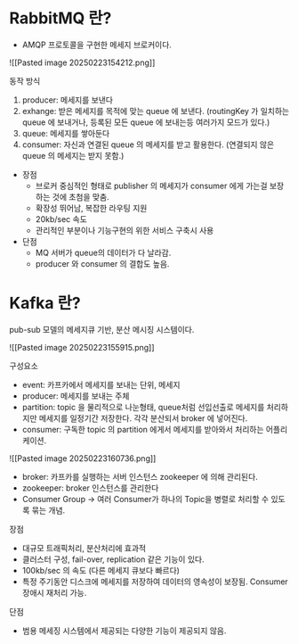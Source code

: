 # RabbitMQ 란?
* AMQP 프로토콜을 구현한 메세지 브로커이다.

![[Pasted image 20250223154212.png]]

동작 방식
1. producer: 메세지를 보낸다
2. exhange: 받은 메세지를 목적에 맞는 queue 에 보낸다. (routingKey 가 일치하는 queue 에 보내거나, 등록된 모든 queue 에 보내는등 여러가지 모드가 있다.)
3. queue: 메세지를 쌓아둔다
4. consumer: 자신과 연결된 queue 의 메세지를 받고 활용한다. (연결되지 않은 queue 의 메세지는 받지 못함.)

* 장점
	* 브로커 중심적인 형태로 publisher 의 메세지가 consumer 에게 가는걸 보장하는 것에 초첨을 맞춤.
	* 확장성 뛰어남, 복잡한 라우팅 지원
	* 20kb/sec 속도
	* 관리적인 부분이나 기능구현의 위한 서비스 구축시 사용
* 단점
	* MQ 서버가 queue의 데이터가 다 날라감.
	* producer 와 consumer 의 결합도 높음.



# Kafka 란?

pub-sub 모델의 메세지큐 기반, 분산 메시징 시스템이다.

![[Pasted image 20250223155915.png]]

구성요소
* event: 카프카에서 메세지를 보내는 단위, 메세지
* producer: 메세지를 보내는 주체
* partition: topic 을 물리적으로 나눈형태, queue처럼 선입선출로 메세지를 처리하지만 메세지를 일정기간 저장한다. 각각 분산되서 broker 에 넣어진다.
* consumer: 구독한 topic 의 partition 에게서 메세지를 받아와서 처리하는 어플리케이션.

![[Pasted image 20250223160736.png]]

* broker: 카프카를 실행하는 서버 인스턴스 zookeeper 에 의해 관리된다.
* zookeeper: broker 인스턴스를 관리한다
* Consumer Group → 여러 Consumer가 하나의 Topic을 병렬로 처리할 수 있도록 묶는 개념.


장점
* 대규모 트래픽처리, 분산처리에 효과적
* 클러스터 구성, fail-over, replication 같은 기능이 있다.
* 100kb/sec 의 속도 (다른 메세지 큐보다 빠르다)
* 특정 주기동안 디스크에 메세지를 저장하여 데이터의 영속성이 보장됨. Consumer 장애시 재처리 가능.

단점
* 범용 메세징 시스템에서 제공되는 다양한 기능이 제공되지 않음.